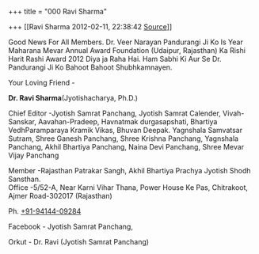 +++
title = "000 Ravi Sharma"

+++
[[Ravi Sharma	2012-02-11, 22:38:42 [Source](https://groups.google.com/g/bvparishat/c/uzET9g-6D3w)]]



Good News For All Members. Dr. Veer Narayan Pandurangi Ji Ko Is Year Maharana Mevar Annual Award Foundation (Udaipur, Rajasthan) Ka Rishi Harit Rashi Award 2012 Diya ja Raha Hai. Ham Sabhi Ki Aur Se Dr. Pandurangi Ji Ko Bahoot Bahoot Shubhkamnayen.  



Your Loving Friend -

**Dr. Ravi Sharma**(Jyotishacharya, Ph.D.)

Chief Editor -Jyotish Samrat Panchang, Jyotish Samrat Calender, Vivah-Sanskar, Aavahan-Pradeep, Havnatmak durgasapshati, Bhartiya VedhParamparaya Kramik Vikas, Bhuvan Deepak. Yagnshala Samvatsar Sutram, Shree Ganesh Panchang, Shree Krishna Panchang, Yagnshala Panchang, Akhil Bhartiya Panchang, Naina Devi Panchang, Shree Mevar Vijay Panchang

Member -Rajasthan Patrakar Sangh, Akhil Bhartiya Prachya Jyotish Shodh Sansthan.  
Office -5/52-A, Near Karni Vihar Thana, Power House Ke Pas, Chitrakoot, Ajmer Road-302017 (Rajasthan)

Ph. [+91-94144-09284](tel:+91%2094144%2009284)

Facebook - Jyotish Samrat Panchang,

Orkut - Dr. Ravi (Jyotish Samrat Panchang)  

